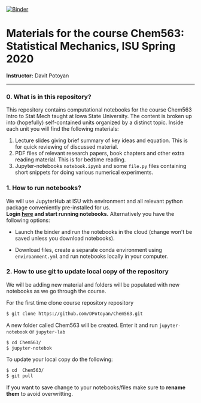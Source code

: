 
[![Binder](https://mybinder.org/badge_logo.svg)](https://mybinder.org/v2/gh/DPotoyan/Chem563/master)

# Materials for the course Chem563: Statistical Mechanics, ISU Spring 2020 

**Instructor:** Davit Potoyan

---

### 0. What is in this repository?

This repository contains computational notebooks for the course Chem563 Intro to Stat Mech taught at Iowa State University. The content is broken up into (hopefully) self-contained units organized by a distinct topic. Inside each unit you will find the following materials:

1. Lecture slides giving brief summary of key ideas and equation. This is for quick reviewing of discussed material.
2. PDF files of relevant research papers, book chapters and other extra reading material. This is for bedtime reading.  
3. Jupyter-notebooks `notebook.ipynb` and some `file.py`  files containing short snippets for doing various numerical experiments.

### 1. How to run notebooks?

We will use JupyterHub at ISU with environment and all relevant python package conveniently pre-installed for us. <br>**Login [here](https://www.hpc.iastate.edu/guides/classroom-hpc-cluster/jupyterhub) and start running notebooks.** Alternatively you have the following options:

- Launch the binder and run the notebooks in the cloud (change won't be saved unless you download notebooks).

- Download files, create a separate conda environment using `enviroanment.yml` and run notebooks locally in your computer.


### 2. How to use git to update local copy of the repository

We will be adding new material and folders will be populated with new notebooks as we go through the course. 

For the first time clone course repository repository
```bash
$ git clone https://github.com/DPotoyan/Chem563.git
```
A new folder called Chem563 will be created. Enter it and run `jupyter-notebook` or `jupyter-lab`
```bash
$ cd Chem563/
$ jupyter-notebok 
```

To update your local copy do the following: 

```bash
$ cd  Chem563/
$ git pull
```
If you want to save change to your notebooks/files make sure to **rename them**  to avoid overwritting.

### 

